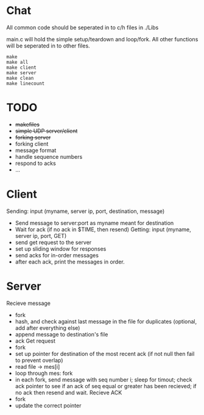Chat
====

All common code should be seperated in to c/h files in ./Libs

main.c will hold the simple setup/teardown and loop/fork. All other functions will be seperated in to other files.

    make
    make all
    make client
    make server
    make clean
    make linecount

TODO
====
* ~~makefiles~~
* ~~simple UDP server/client~~
* ~~forking server~~
* forking client
* message format
* handle sequence numbers
* respond to acks
* ...

Client
===
Sending: input (myname, server ip, port, destination, message)
* Send message to server:port as myname meant for destination
* Wait for ack (if no ack in $TIME, then resend)
Getting: input (myname, server ip, port, GET)
* send get request to the server
* set up sliding window for responses
* send acks for in-order messages
* after each ack, print the messages in order.

Server
===
Recieve message
* fork
* hash, and check against last message in the file for duplicates (optional, add after everything else)
* append message to destination's file
* ack
Get request
* fork
* set up pointer for destination of the most recent ack (if not null then fail to prevent overlap)
* read file -> mes[i]
* loop through mes: fork
* in each fork, send message with seq number i; sleep for timout; check ack pointer to see if an ack of seq equal or greater has been recieved; if no ack then resend and wait.
Recieve ACK
* fork 
* update the correct pointer
